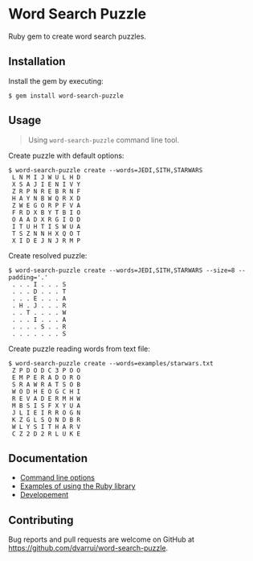 # Word Search Puzzle

Ruby gem to create word search puzzles.

## Installation

Install the gem by executing:

    $ gem install word-search-puzzle

## Usage

> Using `word-search-puzzle` command line tool.

Create puzzle with default options:
```
$ word-search-puzzle create --words=JEDI,SITH,STARWARS
 L N M I J W U L H D
 X S A J I E N I V Y
 Z R P N R E B R N F
 H A Y N B W Q R X D
 Z W E G O R P F V A
 F R D X B Y T B I O
 O A A D X R G I O D
 I T U H T I S W U A
 T S Z N N H X Q O T
 X I D E J N J R M P
```

Create resolved puzzle: 
```
$ word-search-puzzle create --words=JEDI,SITH,STARWARS --size=8 --padding='.'
 . . . I . . . S
 . . . D . . . T
 . . . E . . . A
 . H . J . . . R
 . . T . . . . W
 . . . I . . . A
 . . . . S . . R
 . . . . . . . S
```

Create puzzle reading words from text file:
```
$ word-search-puzzle create --words=examples/starwars.txt                   
 Z P D O D C 3 P O O
 E M P E R A D O R O
 S R A W R A T S O B
 W O D H E O G C H I
 R E V A D E R M H W
 M B S I S F X Y U A
 J L I E I R R O G N
 K Z G L S Q N D B R
 W L Y S I T H A R V
 C Z 2 D 2 R L U K E
 ```

## Documentation

* [Command line options](docs/options.md)
* [Examples of using the Ruby library](examples/)
* [Developement](docs/development.md)

## Contributing

Bug reports and pull requests are welcome on GitHub at https://github.com/dvarrui/word-search-puzzle.

